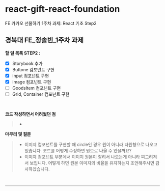 # react-gift-react-foundation

FE 카카오 선물하기 1주차 과제: React 기초 Step2

## **경북대 FE\_정솔빈\_1주차 과제**

**할 일 목록 STEP2 :**

- [x] Storybook 추가
- [x] Buttone 컴포넌트 구현
- [x] input 컴포넌트 구현
- [x] image 컴포넌트 구현
- [ ] GoodsItem 컴포넌트 구현
- [ ] Grid, Container 컴포넌트 구현

</br>

**코드 작성하면서 어려웠던 점**

> -

**마무리 및 질문**

> - 이미지 컴포넌트를 구현할 때 circle인 경우 원이 아니라 타원형으로 나오고 있습니다. 코드를 어떻게 수정하면 원으로 나올 수 있을까요?
> - 이미지 컴포넌트 부분에서 이미지 원본이 잘려서 나오는게 아니라 찌그려져서 보입니다. 어떻게 하면 원본 이미지의 비율을 유지하는지 조언해주시면 감사하겠습니다.

</br>

</div>
</details>

---
